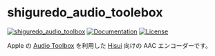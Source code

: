 shiguredo_audio_toolebox
========================

[![shiguredo_audio_toolbox](https://img.shields.io/crates/v/shiguredo_audio_toolbox.svg)](https://crates.io/crates/shiguredo_audio_toolbox)
[![Documentation](https://docs.rs/shiguredo_audio_toolbox/badge.svg)](https://docs.rs/shiguredo_audio_toolbox)
[![License](https://img.shields.io/badge/License-Apache%202.0-blue.svg)](https://opensource.org/licenses/Apache-2.0)

Apple の [Audio Toolbox] を利用した [Hisui] 向けの AAC エンコーダーです。

[Hisui]: https://github.com/shiguredo/hisui
[Audio Toolbox]: https://developer.apple.com/documentation/audiotoolbox/
